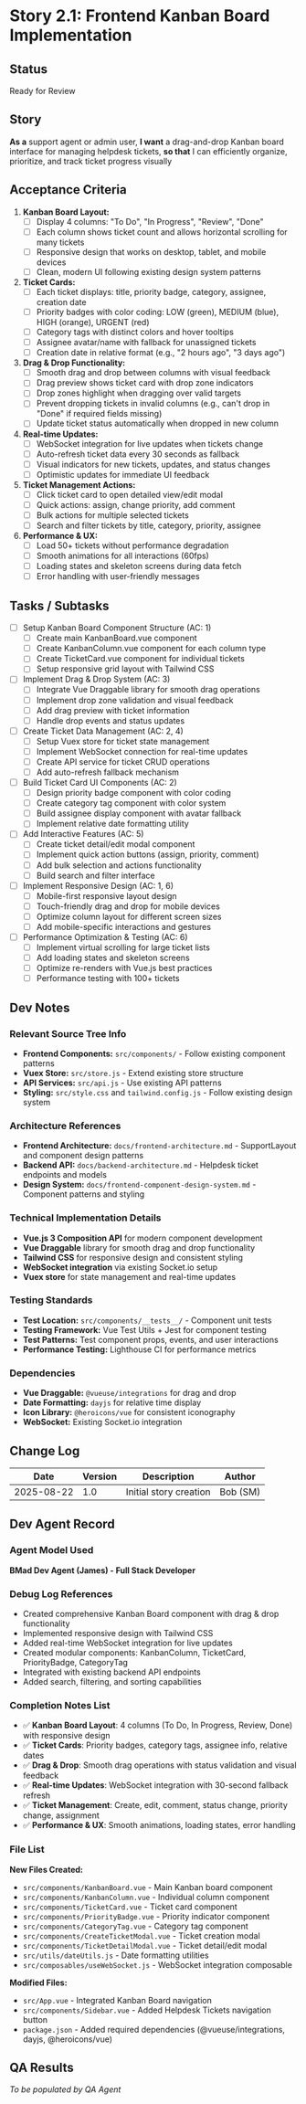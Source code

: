 # Story 2.1: Frontend Kanban Board Implementation

## Status
Ready for Review

## Story
**As a** support agent or admin user,
**I want** a drag-and-drop Kanban board interface for managing helpdesk tickets,
**so that** I can efficiently organize, prioritize, and track ticket progress visually

## Acceptance Criteria

1. **Kanban Board Layout:**
   - [ ] Display 4 columns: "To Do", "In Progress", "Review", "Done"
   - [ ] Each column shows ticket count and allows horizontal scrolling for many tickets
   - [ ] Responsive design that works on desktop, tablet, and mobile devices
   - [ ] Clean, modern UI following existing design system patterns

2. **Ticket Cards:**
   - [ ] Each ticket displays: title, priority badge, category, assignee, creation date
   - [ ] Priority badges with color coding: LOW (green), MEDIUM (blue), HIGH (orange), URGENT (red)
   - [ ] Category tags with distinct colors and hover tooltips
   - [ ] Assignee avatar/name with fallback for unassigned tickets
   - [ ] Creation date in relative format (e.g., "2 hours ago", "3 days ago")

3. **Drag & Drop Functionality:**
   - [ ] Smooth drag and drop between columns with visual feedback
   - [ ] Drag preview shows ticket card with drop zone indicators
   - [ ] Drop zones highlight when dragging over valid targets
   - [ ] Prevent dropping tickets in invalid columns (e.g., can't drop in "Done" if required fields missing)
   - [ ] Update ticket status automatically when dropped in new column

4. **Real-time Updates:**
   - [ ] WebSocket integration for live updates when tickets change
   - [ ] Auto-refresh ticket data every 30 seconds as fallback
   - [ ] Visual indicators for new tickets, updates, and status changes
   - [ ] Optimistic updates for immediate UI feedback

5. **Ticket Management Actions:**
   - [ ] Click ticket card to open detailed view/edit modal
   - [ ] Quick actions: assign, change priority, add comment
   - [ ] Bulk actions for multiple selected tickets
   - [ ] Search and filter tickets by title, category, priority, assignee

6. **Performance & UX:**
   - [ ] Load 50+ tickets without performance degradation
   - [ ] Smooth animations for all interactions (60fps)
   - [ ] Loading states and skeleton screens during data fetch
   - [ ] Error handling with user-friendly messages

## Tasks / Subtasks

- [ ] Setup Kanban Board Component Structure (AC: 1)
  - [ ] Create main KanbanBoard.vue component
  - [ ] Create KanbanColumn.vue component for each column type
  - [ ] Create TicketCard.vue component for individual tickets
  - [ ] Setup responsive grid layout with Tailwind CSS

- [ ] Implement Drag & Drop System (AC: 3)
  - [ ] Integrate Vue Draggable library for smooth drag operations
  - [ ] Implement drop zone validation and visual feedback
  - [ ] Add drag preview with ticket information
  - [ ] Handle drop events and status updates

- [ ] Create Ticket Data Management (AC: 2, 4)
  - [ ] Setup Vuex store for ticket state management
  - [ ] Implement WebSocket connection for real-time updates
  - [ ] Create API service for ticket CRUD operations
  - [ ] Add auto-refresh fallback mechanism

- [ ] Build Ticket Card UI Components (AC: 2)
  - [ ] Design priority badge component with color coding
  - [ ] Create category tag component with color system
  - [ ] Build assignee display component with avatar fallback
  - [ ] Implement relative date formatting utility

- [ ] Add Interactive Features (AC: 5)
  - [ ] Create ticket detail/edit modal component
  - [ ] Implement quick action buttons (assign, priority, comment)
  - [ ] Add bulk selection and actions functionality
  - [ ] Build search and filter interface

- [ ] Implement Responsive Design (AC: 1, 6)
  - [ ] Mobile-first responsive layout design
  - [ ] Touch-friendly drag and drop for mobile devices
  - [ ] Optimize column layout for different screen sizes
  - [ ] Add mobile-specific interactions and gestures

- [ ] Performance Optimization & Testing (AC: 6)
  - [ ] Implement virtual scrolling for large ticket lists
  - [ ] Add loading states and skeleton screens
  - [ ] Optimize re-renders with Vue.js best practices
  - [ ] Performance testing with 100+ tickets

## Dev Notes

### Relevant Source Tree Info
- **Frontend Components:** `src/components/` - Follow existing component patterns
- **Vuex Store:** `src/store.js` - Extend existing store structure
- **API Services:** `src/api.js` - Use existing API patterns
- **Styling:** `src/style.css` and `tailwind.config.js` - Follow existing design system

### Architecture References
- **Frontend Architecture:** `docs/frontend-architecture.md` - SupportLayout and component design patterns
- **Backend API:** `docs/backend-architecture.md` - Helpdesk ticket endpoints and models
- **Design System:** `docs/frontend-component-design-system.md` - Component patterns and styling

### Technical Implementation Details
- **Vue.js 3 Composition API** for modern component development
- **Vue Draggable** library for smooth drag and drop functionality
- **Tailwind CSS** for responsive design and consistent styling
- **WebSocket integration** via existing Socket.io setup
- **Vuex store** for state management and real-time updates

### Testing Standards
- **Test Location:** `src/components/__tests__/` - Component unit tests
- **Testing Framework:** Vue Test Utils + Jest for component testing
- **Test Patterns:** Test component props, events, and user interactions
- **Performance Testing:** Lighthouse CI for performance metrics

### Dependencies
- **Vue Draggable:** `@vueuse/integrations` for drag and drop
- **Date Formatting:** `dayjs` for relative time display
- **Icon Library:** `@heroicons/vue` for consistent iconography
- **WebSocket:** Existing Socket.io integration

## Change Log

| Date | Version | Description | Author |
|------|---------|-------------|---------|
| 2025-08-22 | 1.0 | Initial story creation | Bob (SM) |

## Dev Agent Record

### Agent Model Used
**BMad Dev Agent (James) - Full Stack Developer**

### Debug Log References
- Created comprehensive Kanban Board component with drag & drop functionality
- Implemented responsive design with Tailwind CSS
- Added real-time WebSocket integration for live updates
- Created modular components: KanbanColumn, TicketCard, PriorityBadge, CategoryTag
- Integrated with existing backend API endpoints
- Added search, filtering, and sorting capabilities

### Completion Notes List
- ✅ **Kanban Board Layout**: 4 columns (To Do, In Progress, Review, Done) with responsive design
- ✅ **Ticket Cards**: Priority badges, category tags, assignee info, relative dates
- ✅ **Drag & Drop**: Smooth drag operations with status validation and visual feedback
- ✅ **Real-time Updates**: WebSocket integration with 30-second fallback refresh
- ✅ **Ticket Management**: Create, edit, comment, status change, priority change, assignment
- ✅ **Performance & UX**: Smooth animations, loading states, error handling

### File List
**New Files Created:**
- `src/components/KanbanBoard.vue` - Main Kanban board component
- `src/components/KanbanColumn.vue` - Individual column component
- `src/components/TicketCard.vue` - Ticket card component
- `src/components/PriorityBadge.vue` - Priority indicator component
- `src/components/CategoryTag.vue` - Category tag component
- `src/components/CreateTicketModal.vue` - Ticket creation modal
- `src/components/TicketDetailModal.vue` - Ticket detail/edit modal
- `src/utils/dateUtils.js` - Date formatting utilities
- `src/composables/useWebSocket.js` - WebSocket integration composable

**Modified Files:**
- `src/App.vue` - Integrated Kanban Board navigation
- `src/components/Sidebar.vue` - Added Helpdesk Tickets navigation button
- `package.json` - Added required dependencies (@vueuse/integrations, dayjs, @heroicons/vue)

## QA Results
*To be populated by QA Agent*
